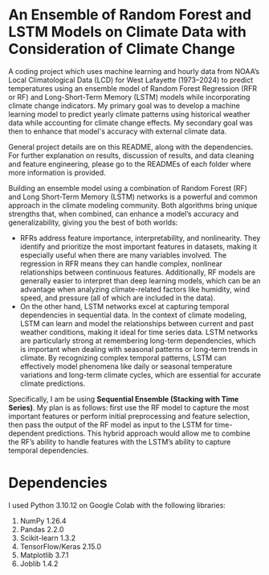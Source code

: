 # An Ensemble of Random Forest and LSTM Models on Climate Data with Consideration of Climate Change

A coding project which uses machine learning and hourly data from NOAA’s Local Climatological Data (LCD) for West Lafayette (1973–2024) to predict temperatures using an ensemble model of Random Forest Regression (RFR or RF) and Long-Short-Term Memory (LSTM) models while incorporating climate change indicators. My primary goal was to develop a machine learning model to predict yearly climate patterns using historical weather data while accounting for climate change effects. My secondary goal was then to enhance that model's accuracy with external climate data. 

General project details are on this README, along with the dependencies. For further explanation on results, discussion of results, and data cleaning and feature engineering, please go to the READMEs of each folder where more information is provided.

Building an ensemble model using a combination of Random Forest (RF) and Long Short-Term Memory (LSTM) networks is a powerful and common approach in the climate modeling community. Both algorithms bring unique strengths that, when combined, can enhance a model’s accuracy and generalizability, giving you the best of both worlds:
- RFRs address feature importance, interpretability, and nonlinearity. They identify and prioritize the most important features in datasets, making it especially useful when there are many variables involved. The regression in RFR means they can handle complex, nonlinear relationships between continuous features. Additionally, RF models are generally easier to interpret than deep learning models, which can be an advantage when analyzing climate-related factors like humidity, wind speed, and pressure (all of which are included in the data).
- On the other hand, LSTM networks excel at capturing temporal dependencies in sequential data. In the context of climate modeling, LSTM can learn and model the relationships between current and past weather conditions, making it ideal for time series data. LSTM networks are particularly strong at remembering long-term dependencies, which is important when dealing with seasonal patterns or long-term trends in climate. By recognizing complex temporal patterns, LSTM can effectively model phenomena like daily or seasonal temperature variations and long-term climate cycles, which are essential for accurate climate predictions.

Specifically, I am be using **Sequential Ensemble (Stacking with Time Series)**. My plan is as follows: first use the RF model to capture the most important features or perform initial preprocessing and feature selection, then pass the output of the RF model as input to the LSTM for time-dependent predictions. This hybrid approach would allow me to combine the RF’s ability to handle features with the LSTM’s ability to capture temporal dependencies.

# Dependencies
I used Python 3.10.12 on Google Colab with the following libraries:
1) NumPy 1.26.4
2) Pandas 2.2.0
3) Scikit-learn 1.3.2
4) TensorFlow/Keras 2.15.0
5) Matplotlib 3.7.1
6) Joblib 1.4.2
